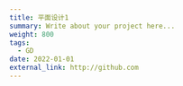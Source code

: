```yaml
---
title: 平面设计1
summary: Write about your project here...
weight: 800
tags:
  - GD
date: 2022-01-01
external_link: http://github.com
---
```

